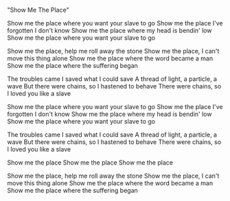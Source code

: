 "Show Me The Place"

Show me the place where you want your slave to go
Show me the place I've forgotten I don't know
Show me the place where my head is bendin' low
Show me the place where you want your slave to go

Show me the place, help me roll away the stone
Show me the place, I can't move this thing alone
Show me the place where the word became a man
Show me the place where the suffering began

The troubles came I saved what I could save
A thread of light, a particle, a wave
But there were chains, so I hastened to behave
There were chains, so I loved you like a slave

Show me the place where you want your slave to go
Show me the place I've forgotten I don't know
Show me the place where my head is bendin' low
Show me the place where you want your slave to go

The troubles came I saved what I could save
A thread of light, a particle, a wave
But there were chains, so I hastened to behave
There were chains, so I loved you like a slave

Show me the place
Show me the place
Show me the place

Show me the place, help me roll away the stone
Show me the place, I can't move this thing alone
Show me the place where the word became a man
Show me the place where the suffering began

